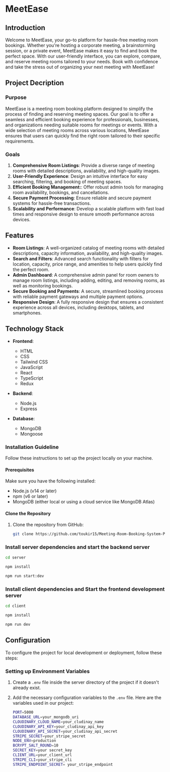 
# MeetEase

## Introduction
Welcome to MeetEase, your go-to platform for hassle-free meeting room bookings. Whether you're hosting a corporate meeting, a brainstorming session, or a private event, MeetEase makes it easy to find and book the perfect space. With our user-friendly interface, you can explore, compare, and reserve meeting rooms tailored to your needs. Book with confidence and take the stress out of organizing your next meeting with MeetEase!
## Project Decription
### Purpose
MeetEase is a meeting room booking platform designed to simplify the process of finding and reserving meeting spaces. Our goal is to offer a seamless and efficient booking experience for professionals, businesses, and organizations needing suitable rooms for meetings or events. With a wide selection of meeting rooms across various locations, MeetEase ensures that users can quickly find the right room tailored to their specific requirements.
### Goals
1. **Comprehensive Room Listings**: Provide a diverse range of meeting rooms with detailed descriptions, availability, and high-quality images.
2. **User-Friendly Experience**: Design an intuitive interface for easy searching, filtering, and booking of meeting spaces.
3. **Efficient Booking Management:**: Offer robust admin tools for managing room availability, bookings, and cancellations.
4. **Secure Payment Processing**:  Ensure reliable and secure payment systems for hassle-free transactions.
5. **Scalability and Performance**:  Develop a scalable platform with fast load times and responsive design to ensure smooth performance across devices.

## Features

- **Room Listings**: A well-organized catalog of meeting rooms with detailed descriptions, capacity information, availability, and high-quality images.
- **Search and Filters**: Advanced search functionality with filters for location, capacity, price range, and amenities to help users quickly find the perfect room.
- **Admin Dashboard**: A comprehensive admin panel for room owners to manage room listings, including adding, editing, and removing rooms, as well as monitoring bookings.
- **Secure Booking and Payments**: A secure, streamlined booking process with reliable payment gateways and multiple payment options.
- **Responsive Design**: A fully responsive design that ensures a consistent experience across all devices, including desktops, tablets, and smartphones.

## Technology Stack

- **Frontend**:
  - HTML
  - CSS
  - Tailwind CSS
  - JavaScript
  - React
  - TypeScript
  - Redux

- **Backend**:
  - Node.js
  - Express

- **Database**:
  - MongoDB
  - Mongoose

### Installation Guideline

Follow these instructions to set up the project locally on your machine.

#### Prerequisites

Make sure you have the following installed:
- Node.js (v14 or later)
- npm (v6 or later)
- MongoDB (either local or using a cloud service like MongoDB Atlas)

#### Clone the Repository

1. Clone the repository from GitHub:

   ```bash
   git clone https://github.com/toukir15/Meeting-Room-Booking-System-Part-2.git
   ```

### Install server dependencies and start the backend server

   ```bash
   cd server
   ```
   ```bash
  npm install
   ```
   ```bash
  npm run start:dev
   ```

### Install client dependencies and Start the frontend development server

   ```bash
   cd client
   ```
   ```bash
  npm install
   ```
   ```bash
  npm run dev
   ```

## Configuration

To configure the project for local development or deployment, follow these steps:

### Setting up Environment Variables

1. Create a `.env` file inside the server directory of the project if it doesn't already exist.

2. Add the necessary configuration variables to the `.env` file. Here are the variables used in our project:

   ```bash
   PORT=5000
   DATABASE_URL=your_mongodb_uri
   CLOUDINARY_CLOUD_NAME=your_cludinay_name
   CLOUDINARY_API_KEY=your_cludinay_api_key
   CLOUDINARY_API_SECRET=your_cludinay_api_secret
   STRIPE_SECRET=your_stripe_secret
   NODE_ENV=production
   BCRYPT_SALT_ROUND=10
   SECRET_KEY=your secret_key
   CLIENT_URL=your_client_url
   STRIPE_CLI=your_stripe_cli
   STRIPE_ENDPOINT_SECRET= your_stripe_endpoint
   ```
